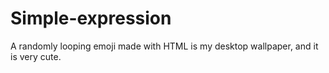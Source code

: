 # Simple-expression
A randomly looping emoji made with HTML is my desktop wallpaper, and it is very cute.
